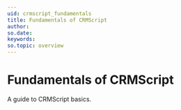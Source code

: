 ```yaml
---
uid: crmscript_fundamentals
title: Fundamentals of CRMScript
author:
so.date:
keywords:
so.topic: overview
---
```


# Fundamentals of CRMScript

A guide to CRMScript basics.
